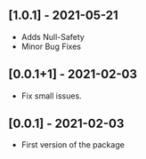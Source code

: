 ## [1.0.1] - 2021-05-21

* Adds Null-Safety
* Minor Bug Fixes

## [0.0.1+1] - 2021-02-03

* Fix small issues.

## [0.0.1] - 2021-02-03

* First version of the package

